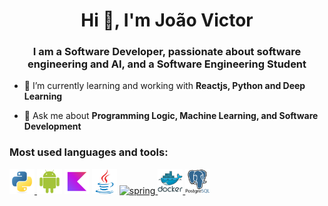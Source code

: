 <h1 align="center">Hi 👋, I'm João Victor</h1>
<h3 align="center">I am a Software Developer, passionate about software engineering and AI, and a Software Engineering Student</h3>

- 🌱 I’m currently learning and working with **Reactjs, Python and Deep Learning**

[comment]: <> (- :bulb: Developing some ideas with AI)

- 💬 Ask me about **Programming Logic, Machine Learning, and Software Development**


<p align="left">
</p>

<h3 align="left">Most used languages and tools:</h3>

<p align="left"> 
    <a href="https://www.python.org/" target="_blank" rel="noreferrer">
        <img src="https://raw.githubusercontent.com/devicons/devicon/master/icons/python/python-original.svg" alt="python" width="40" height="40"/> 
    <a/>
    <img src="https://raw.githubusercontent.com/devicons/devicon/master/icons/android/android-original.svg" alt="android" width="40" height="40"/> 
    <img src="https://raw.githubusercontent.com/devicons/devicon/master/icons/kotlin/kotlin-original.svg" alt="kotlin" width="40" height="40"/>  
    <img src="https://raw.githubusercontent.com/devicons/devicon/master/icons/java/java-original.svg" alt="java" width="40" height="40"/> </a> <a href="https://kotlinlang.org" target="_blank" rel="noreferrer"> 
    <a href="https://spring.io/" target="_blank" rel="noreferrer"> 
  <img src="https://www.vectorlogo.zone/logos/springio/springio-icon.svg" alt="spring" width="40" height="40"/> </a><a href="https://developer.android.com" target="_blank" rel="noreferrer"> 
  </a> <a href="https://www.docker.com/" target="_blank" rel="noreferrer"> 
    <img src="https://raw.githubusercontent.com/devicons/devicon/master/icons/docker/docker-original-wordmark.svg" alt="docker" width="40" height="40"/> </a> <a href="https://www.java.com" target="_blank" rel="noreferrer"> 
  <img src="https://raw.githubusercontent.com/devicons/devicon/master/icons/postgresql/postgresql-original-wordmark.svg" alt="postgresql" width="40" height="40"/> </a> 
    <a href="https://www.python.org" target="_blank" rel="noreferrer"> </a> 
</p>

